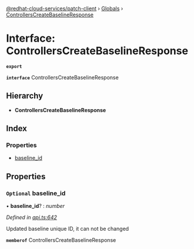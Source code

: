 [@redhat-cloud-services/patch-client](../README.md) › [Globals](../globals.md) › [ControllersCreateBaselineResponse](controllerscreatebaselineresponse.md)

# Interface: ControllersCreateBaselineResponse

**`export`** 

**`interface`** ControllersCreateBaselineResponse

## Hierarchy

* **ControllersCreateBaselineResponse**

## Index

### Properties

* [baseline_id](controllerscreatebaselineresponse.md#optional-baseline_id)

## Properties

### `Optional` baseline_id

• **baseline_id**? : *number*

*Defined in [api.ts:642](https://github.com/RedHatInsights/javascript-clients/blob/77019e3d/packages/patch/api.ts#L642)*

Updated baseline unique ID, it can not be changed

**`memberof`** ControllersCreateBaselineResponse
